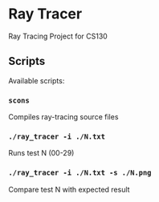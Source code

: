 # Ray Tracer

Ray Tracing Project for CS130

## Scripts

Available scripts:

### `scons`

Compiles ray-tracing source files

### `./ray_tracer -i ./N.txt`

Runs test N (00-29)

### `./ray_tracer -i ./N.txt -s ./N.png`

Compare test N with expected result
